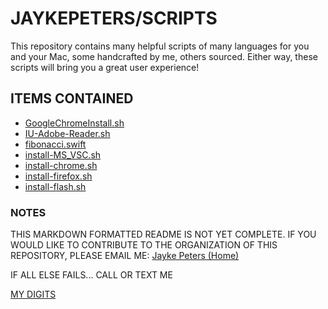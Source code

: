 # **JAYKEPETERS/SCRIPTS**

This repository contains many helpful scripts of many languages for you and your Mac, some handcrafted by me, others sourced. Either way, these scripts will bring you a great user experience!

## **ITEMS CONTAINED**
    
- [GoogleChromeInstall.sh](./GoogleChromeInstall.sh)
- [IU-Adobe-Reader.sh](./IU-Adobe-Reader.sh)
- [fibonacci.swift](./fibonacci.swift)
- [install-MS_VSC.sh](./install-MS_VSC.sh)
- [install-chrome.sh](./install-chrome.sh)
- [install-firefox.sh](./install-firefox.sh)
- [install-flash.sh](./install-flash.sh)

### **NOTES**
THIS MARKDOWN FORMATTED README IS NOT YET COMPLETE. IF YOU WOULD LIKE TO CONTRIBUTE TO THE ORGANIZATION OF THIS REPOSITORY, PLEASE EMAIL ME: <a href="mailto:jaykepeters@gmail.com?subject=I would like to help you with your repository">Jayke Peters (Home)</a>

IF ALL ELSE FAILS... CALL OR TEXT ME

[MY DIGITS](tel:6122192778)
